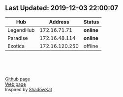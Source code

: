 ## Last Updated: 2019-12-03  22:00:07  

Hub | Address | Status  
--- | --- | ---  
LegendHub  |  172.16.71.71  |  **online**
Paradise  |  172.16.48.114  |  **online**
Exotica  |  172.16.120.250  |  offline

<br><br><br><br>
[Github page](https://github.com/manohar-voggu/BPHC-DChubs)<br>[Web page](https://manohar-voggu.github.io/BPHC-DChubs/)<br>Inspired by [ShadowKat](https://github.com/katzNplotkin/IIT-Madras-DC-Hubs)